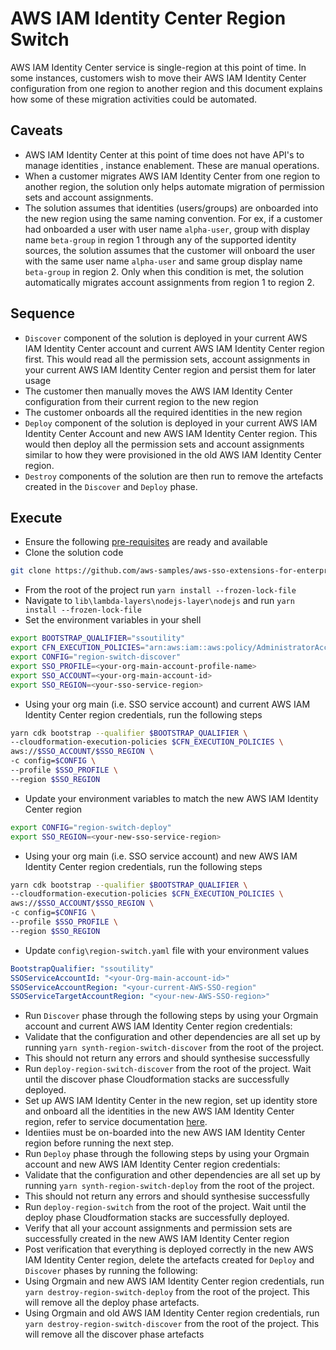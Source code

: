# AWS IAM Identity Center Region Switch

AWS IAM Identity Center service is single-region at this point of time. In some instances, customers wish to move their AWS IAM Identity Center configuration from one region to another region and this document explains how some of these migration activities could be automated.

## Caveats

- AWS IAM Identity Center at this point of time does not have API's to manage identities , instance enablement. These are manual operations.
- When a customer migrates AWS IAM Identity Center from one region to another region, the solution only helps automate migration of permission sets and account assignments.
- The solution assumes that identities (users/groups) are onboarded into the new region using the same naming convention. For ex, if a customer had onboarded a user with user name `alpha-user`, group with display name `beta-group` in region 1 through any of the supported identity sources, the solution assumes that the customer will onboard the user with the same user name `alpha-user` and same group display name `beta-group` in region 2. Only when this condition is met, the solution automatically migrates account assignments from region 1 to region 2.

## Sequence

- `Discover` component of the solution is deployed in your current AWS IAM Identity Center account and current AWS IAM Identity Center region first. This would read all the permission sets, account assignments in your current AWS IAM Identity Center region and persist them for later usage
- The customer then manually moves the AWS IAM Identity Center configuration from their current region to the new region
- The customer onboards all the required identities in the new region
- `Deploy` component of the solution is deployed in your current AWS IAM Identity Center Account and new AWS IAM Identity Center region. This would then deploy all the permission sets and account assignments similar to how they were provisioned in the old AWS IAM Identity Center region.
- `Destroy` components of the solution are then run to remove the artefacts created in the `Discover` and `Deploy` phase.

## Execute

- Ensure the following [pre-requisites](https://catalog.us-east-1.prod.workshops.aws/workshops/640b0bab-1f5e-494a-973e-4ed7919d397b/en-US/00-prerequisites) are ready and available
- Clone the solution code

```bash
git clone https://github.com/aws-samples/aws-sso-extensions-for-enterprise.git solution-code
```

- From the root of the project run `yarn install --frozen-lock-file`
- Navigate to `lib\lambda-layers\nodejs-layer\nodejs` and run `yarn install --frozen-lock-file`
- Set the environment variables in your shell

```bash
export BOOTSTRAP_QUALIFIER="ssoutility"
export CFN_EXECUTION_POLICIES="arn:aws:iam::aws:policy/AdministratorAccess"
export CONFIG="region-switch-discover"
export SSO_PROFILE=<your-org-main-account-profile-name>
export SSO_ACCOUNT=<your-org-main-account-id>
export SSO_REGION=<your-sso-service-region>
```

- Using your org main (i.e. SSO service account) and current AWS IAM Identity Center region credentials, run the following steps

```bash
yarn cdk bootstrap --qualifier $BOOTSTRAP_QUALIFIER \
--cloudformation-execution-policies $CFN_EXECUTION_POLICIES \
aws://$SSO_ACCOUNT/$SSO_REGION \
-c config=$CONFIG \
--profile $SSO_PROFILE \
--region $SSO_REGION
```

- Update your environment variables to match the new AWS IAM Identity Center region

```bash
export CONFIG="region-switch-deploy"
export SSO_REGION=<your-new-sso-service-region>
```

- Using your org main (i.e. SSO service account) and new AWS IAM Identity Center region credentials, run the following steps

```bash
yarn cdk bootstrap --qualifier $BOOTSTRAP_QUALIFIER \
--cloudformation-execution-policies $CFN_EXECUTION_POLICIES \
aws://$SSO_ACCOUNT/$SSO_REGION \
-c config=$CONFIG \
--profile $SSO_PROFILE \
--region $SSO_REGION
```

- Update `config\region-switch.yaml` file with your environment values

```yaml
BootstrapQualifier: "ssoutility"
SSOServiceAccountId: "<your-Org-main-account-id>"
SSOServiceAccountRegion: "<your-current-AWS-SSO-region"
SSOServiceTargetAccountRegion: "<your-new-AWS-SSO-region>"
```

- Run `Discover` phase through the following steps by using your Orgmain account and current AWS IAM Identity Center region credentials:
- Validate that the configuration and other dependencies are all set up by running `yarn synth-region-switch-discover` from the root of the project.
- This should not return any errors and should synthesise successfully
- Run `deploy-region-switch-discover` from the root of the project. Wait until the discover phase Cloudformation stacks are successfully deployed.
- Set up AWS IAM Identity Center in the new region, set up identity store and onboard all the identities in the new AWS IAM Identity Center region, refer to service documentation [here](https://docs.aws.amazon.com/singlesignon/latest/userguide/getting-started.html).
- Identiies must be on-boarded into the new AWS IAM Identity Center region before running the next step.
- Run `Deploy` phase through the following steps by using your Orgmain account and new AWS IAM Identity Center region credentials:
- Validate that the configuration and other dependencies are all set up by running `yarn synth-region-switch-deploy` from the root of the project.
- This should not return any errors and should synthesise successfully
- Run `deploy-region-switch` from the root of the project. Wait until the deploy phase Cloudformation stacks are successfully deployed.
- Verify that all your account assignments and permission sets are successfully created in the new AWS IAM Identity Center region
- Post verification that everything is deployed correctly in the new AWS IAM Identity Center region, delete the artefacts created for `Deploy` and `Discover` phases by running the following:
- Using Orgmain and new AWS IAM Identity Center region credentials, run `yarn destroy-region-switch-deploy` from the root of the project. This will remove all the deploy phase artefacts.
- Using Orgmain and old AWS IAM Identity Center region credentials, run `yarn destroy-region-switch-discover` from the root of the project. This will remove all the discover phase artefacts
